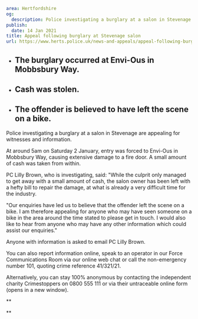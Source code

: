 ```yaml
area: Hertfordshire
og:
  description: Police investigating a burglary at a salon in Stevenage are appealing for witnesses and information.
publish:
  date: 14 Jan 2021
title: Appeal following burglary at Stevenage salon
url: https://www.herts.police.uk/news-and-appeals/appeal-following-burglary-at-stevenage-salon-1084e
```

* ## The burglary occurred at Envi-Ous in Mobbsbury Way.

 * ## Cash was stolen.

 * ## The offender is believed to have left the scene on a bike.

Police investigating a burglary at a salon in Stevenage are appealing for witnesses and information.

At around 5am on Saturday 2 January, entry was forced to Envi-Ous in Mobbsbury Way, causing extensive damage to a fire door. A small amount of cash was taken from within.

PC Lilly Brown, who is investigating, said: "While the culprit only managed to get away with a small amount of cash, the salon owner has been left with a hefty bill to repair the damage, at what is already a very difficult time for the industry.

"Our enquiries have led us to believe that the offender left the scene on a bike. I am therefore appealing for anyone who may have seen someone on a bike in the area around the time stated to please get in touch. I would also like to hear from anyone who may have any other information which could assist our enquiries."

Anyone with information is asked to email PC Lilly Brown.

You can also report information online, speak to an operator in our Force Communications Room via our online web chat or call the non-emergency number 101, quoting crime reference 41/321/21.

Alternatively, you can stay 100% anonymous by contacting the independent charity Crimestoppers on 0800 555 111 or via their untraceable online form (opens in a new window).

**

**
